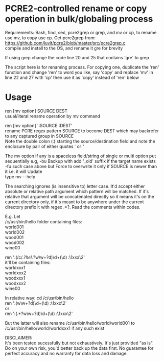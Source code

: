 # PCRE2-controlled rename or copy operation in bulk/globaling process  

Requirements: Bash, find, sed, pcre2grep or grep, and mv or cp, to rename use mv, to copy use cp. Get pcre2grep from:  
https://github.com/luvit/pcre2/blob/master/src/pcre2grep.c   
compile and install to the OS, and rename it gre for brevity  

If using grep change the code line 20 and 25 that contains 'gre' to grep

The script here is for renaming process. For copying one, duplicate the 'ren' function and change 'ren' to word you like, say 'copy' and replace 'mv' in line 22 and 27 with 'cp' then use it as 'copy' instead of 'ren' below  

# Usage  
ren [mv option] SOURCE DEST  
usual/literal rename operation by mv command

ren [mv option] ':SOURCE  :DEST'  
rename PCRE regex pattern SOURCE to become DEST which may backrefer to any captured group in SOURCE  
Note the double colon (:) starting the source/destination field and note the enclosure by pair of either quotes ' or " 

The mv option if any is a spaceless field/string of single or multi option put sequentially
e.g, -bu  Backup with add '_old' suffix if the target name exists  
  -fu such case above but Force to overwrite it only if SOURCE is newer than it i.e. it will Update  
type mv --help  

The searching ignores (is insensitive to) letter case. It'd accept either absolute or relative path argument which pattern will be matched. If it's relative that argument will be concatenated directly so it means it's on the current directory only, if it's meant to be anywhere under the current directory prefix it with regex .*?. 
Read the comments within codes.  

E.g. Let  
/c/usr/bin/hello folder containing files:  
world001  
world002  
wood001  
wood002  
wine00

ren ':(/c/.*?hel.*?w\w+?d)\d+(\d) :\1xxx\2'  
it'll be containing files:  
worldxxx1  
worldxxx2   
woodxxx1  
woodxxx2  
wine00  

In relative way: cd /c/usr/bin/hello  
ren ':(w\w+?d)\d+(\d) :\1xxx\2'  
or  
ren ':(.*?w\w+?d)\d+(\d) :\1xxx\2'  

But the latter will also rename /c/usr/bin/hello/world/world001 to /c/usr/bin/hello/world/worldxxx1  if any such exist    

DISCLAIMER:  
It's been tested sucessfully but not exhaustively. It's just provided "as is". Do on your own risk, you'd better back up the data first. No guarantee for perfect accuracy and no warranty for data loss and damage.
